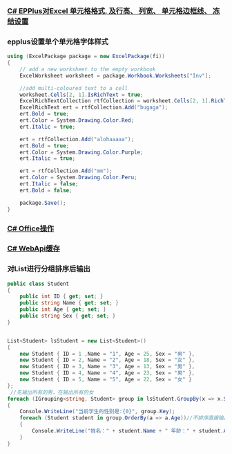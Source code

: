 ### [C# EPPlus对Excel 单元格格式, 及行高、 列宽、 单元格边框线、 冻结设置](https://blog.csdn.net/weixin_33805743/article/details/90103488)



### epplus设置单个单元格字体样式
``` c#
using (ExcelPackage package = new ExcelPackage(fi))
{
    // add a new worksheet to the empty workbook
    ExcelWorksheet worksheet = package.Workbook.Worksheets["Inv"];

    //add multi-coloured text to a cell
    worksheet.Cells[2, 1].IsRichText = true;
    ExcelRichTextCollection rtfCollection = worksheet.Cells[2, 1].RichText;
    ExcelRichText ert = rtfCollection.Add("bugaga");
    ert.Bold = true;
    ert.Color = System.Drawing.Color.Red;
    ert.Italic = true;

    ert = rtfCollection.Add("alohaaaaa");
    ert.Bold = true;
    ert.Color = System.Drawing.Color.Purple;
    ert.Italic = true;

    ert = rtfCollection.Add("mm");
    ert.Color = System.Drawing.Color.Peru;
    ert.Italic = false;
    ert.Bold = false;

    package.Save();
}
``` 

### [C# Office操作](http://www.e-iceblue.cn/)


### [C# WebApi缓存](https://github.com/filipw/Strathweb.CacheOutput)


### 对List进行分组排序后输出
``` c#
public class Student
{
    public int ID { get; set; }
    public string Name { get; set; }
    public int Age { get; set; }
    public string Sex { get; set; }
}


List<Student> lsStudent = new List<Student>()
{
    new Student { ID = 1 ,Name = "1", Age = 25, Sex = "男" },
    new Student { ID = 2, Name = "2", Age = 18, Sex = "女" },
    new Student { ID = 3, Name = "3", Age = 13, Sex = "男" },
    new Student { ID = 4, Name = "4", Age = 23, Sex = "男" },
    new Student { ID = 5, Name = "5", Age = 22, Sex = "女" }
};
 //先输出所有的男，在输出所有的女
foreach (IGrouping<string, Student> group in lsStudent.GroupBy(x => x.Sex))
{
    Console.WriteLine("当前学生的性别是:{0}", group.Key);
    foreach (Student student in group.OrderBy(a => a.Age))//不排序直接输出的话：Student student in group
    {
        Console.WriteLine("姓名：" + student.Name + " 年龄：" + student.Age);
    }
}

``` 
